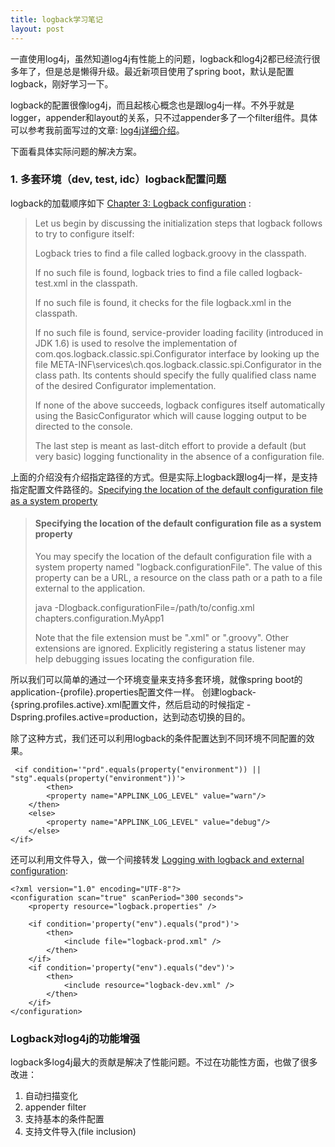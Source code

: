 ```yaml
---
title: logback学习笔记
layout: post
---
```



一直使用log4j，虽然知道log4j有性能上的问题，logback和log4j2都已经流行很多年了，但是总是懒得升级。最近新项目使用了spring boot，默认是配置logback，刚好学习一下。

logback的配置很像log4j，而且起核心概念也是跟log4j一样。不外乎就是logger，appender和layout的关系，只不过appender多了一个filter组件。具体可以参考我前面写过的文章: [log4j详细介绍](http://blog.arganzheng.me/posts/log4j-in-detail.html)。

下面看具体实际问题的解决方案。

### 1. 多套环境（dev, test, idc）logback配置问题

logback的加载顺序如下 [Chapter 3: Logback configuration](http://logback.qos.ch/manual/configuration.html) :

> Let us begin by discussing the initialization steps that logback follows to try to configure itself:
>
> Logback tries to find a file called logback.groovy in the classpath.
> 
> If no such file is found, logback tries to find a file called logback-test.xml in the classpath.
>
> If no such file is found, it checks for the file logback.xml in the classpath.
>
> If no such file is found, service-provider loading facility (introduced in JDK 1.6) is used to resolve the implementation of com.qos.logback.classic.spi.Configurator interface by looking up the file META-INF\services\ch.qos.logback.classic.spi.Configurator in the class path. Its contents should specify the fully qualified class name of the desired Configurator implementation.
>
> If none of the above succeeds, logback configures itself automatically using the BasicConfigurator which will cause logging output to be directed to the console.
>
> The last step is meant as last-ditch effort to provide a default (but very basic) logging functionality in the absence of a configuration file.

上面的介绍没有介绍指定路径的方式。但是实际上logback跟log4j一样，是支持指定配置文件路径的。[Specifying the location of the default configuration file as a system property](http://logback.qos.ch/manual/configuration.html#configFileProperty)

> #### Specifying the location of the default configuration file as a system property
>
> You may specify the location of the default configuration file with a system property named "logback.configurationFile". The value of this property can be a URL, a resource on the class path or a path to a file external to the application.
> 
> java -Dlogback.configurationFile=/path/to/config.xml chapters.configuration.MyApp1
> 
> Note that the file extension must be ".xml" or ".groovy". Other extensions are ignored. Explicitly registering a status listener may help debugging issues locating the configuration file.

所以我们可以简单的通过一个环境变量来支持多套环境，就像spring boot的application-{profile}.properties配置文件一样。
创建logback-{spring.profiles.active}.xml配置文件，然后启动的时候指定 -Dspring.profiles.active=production，达到动态切换的目的。

除了这种方式，我们还可以利用logback的条件配置达到不同环境不同配置的效果。

	 <if condition='"prd".equals(property("environment")) || "stg".equals(property("environment"))'>
	        <then>
            <property name="APPLINK_LOG_LEVEL" value="warn"/>
        </then>
        <else>
            <property name="APPLINK_LOG_LEVEL" value="debug"/>
        </else>
    </if>

还可以利用文件导入，做一个间接转发 [Logging with logback and external configuration](http://blog.patouchas.net/technology/logging-with-logback-and-external-configuration/):

	<?xml version="1.0" encoding="UTF-8"?>
	<configuration scan="true" scanPeriod="300 seconds">
	    <property resource="logback.properties" />
	 
	    <if condition='property("env").equals("prod")'>
	        <then>
	            <include file="logback-prod.xml" />
	        </then>
	    </if>
	    <if condition='property("env").equals("dev")'>
	        <then>
	            <include resource="logback-dev.xml" />
	        </then>
	    </if>
	</configuration>


### Logback对log4j的功能增强

logback多log4j最大的贡献是解决了性能问题。不过在功能性方面，也做了很多改进：

1. 自动扫描变化
2. appender filter
3. 支持基本的条件配置
4. 支持文件导入(file inclusion)

